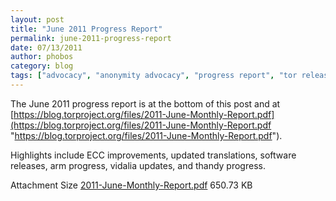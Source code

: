 ```yaml
---
layout: post
title: "June 2011 Progress Report"
permalink: june-2011-progress-report
date: 07/13/2011
author: phobos
category: blog
tags: ["advocacy", "anonymity advocacy", "progress report", "tor releases", "updates"]
---
```


The June 2011 progress report is at the bottom of this post and at [https://blog.torproject.org/files/2011-June-Monthly-Report.pdf](https://blog.torproject.org/files/2011-June-Monthly-Report.pdf "https://blog.torproject.org/files/2011-June-Monthly-Report.pdf").

Highlights include ECC improvements, updated translations, software releases, arm progress, vidalia updates, and thandy progress.

<thead><tr>
<th>Attachment</th>
<th>Size</th> </tr></thead>
<tbody><tr class="odd">
<td><a href="https://blog.torproject.org/files/2011-June-Monthly-Report.pdf">2011-June-Monthly-Report.pdf</a></td>
<td>650.73 KB</td> </tr></tbody>

